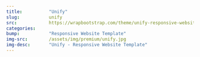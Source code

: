 ```yaml
---
title:			"Unify"
slug:			unify
src:			https://wrapbootstrap.com/theme/unify-responsive-website-template-WB0412697?ref=StartBootstrap
categories:	
bump:			"Responsive Website Template"
img-src:		/assets/img/premium/unify.jpg
img-desc:		"Unify - Responsive Website Template"
---
```

